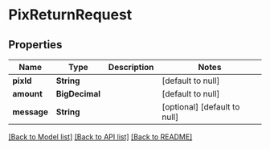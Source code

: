# PixReturnRequest
## Properties

| Name | Type | Description | Notes |
|------------ | ------------- | ------------- | -------------|
| **pixId** | **String** |  | [default to null] |
| **amount** | **BigDecimal** |  | [default to null] |
| **message** | **String** |  | [optional] [default to null] |

[[Back to Model list]](../../README.md#documentation-for-models) [[Back to API list]](../../README.md#documentation-for-api-endpoints) [[Back to README]](../../README.md)

